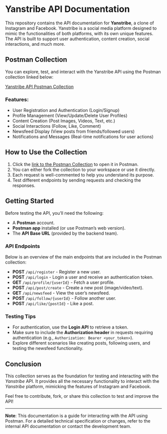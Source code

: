 # Yanstribe API Documentation

This repository contains the API documentation for **Yanstribe**, a clone of Instagram and Facebook. Yanstribe is a social media platform designed to mimic the functionalities of both platforms, with its own unique features. The API is built to support user authentication, content creation, social interactions, and much more.

## Postman Collection

You can explore, test, and interact with the Yanstribe API using the Postman collection linked below:

[Yanstribe API Postman Collection](https://galactic-escape-205994.postman.co/workspace/New-Team-Workspace~1fbee21e-9f5a-4ea4-8e84-e3dc20392f94/collection/31467064-47562de9-6315-4091-a9e5-ea6737c599e9?action=share&creator=31467064)

### Features:
- User Registration and Authentication (Login/Signup)
- Profile Management (View/Update/Delete User Profiles)
- Content Creation (Post Images, Videos, Text, etc.)
- Social Interactions (Follow, Like, Comment)
- Newsfeed Display (View posts from friends/followed users)
- Notifications and Messages (Real-time notifications for user actions)

## How to Use the Collection

1. Click the [link to the Postman Collection](https://galactic-escape-205994.postman.co/workspace/New-Team-Workspace~1fbee21e-9f5a-4ea4-8e84-e3dc20392f94/collection/31467064-47562de9-6315-4091-a9e5-ea6737c599e9?action=share&creator=31467064) to open it in Postman.
2. You can either fork the collection to your workspace or use it directly.
3. Each request is well-commented to help you understand its purpose.
4. Test different endpoints by sending requests and checking the responses.

## Getting Started

Before testing the API, you’ll need the following:
- A **Postman** account.
- **Postman app** installed (or use Postman’s web version).
- The **API Base URL** (provided by the backend team).

### API Endpoints

Below is an overview of the main endpoints that are included in the Postman collection:

- **POST** `/api/register` - Register a new user.
- **POST** `/api/login` - Login a user and receive an authentication token.
- **GET** `/api/profile/{userId}` - Fetch a user profile.
- **POST** `/api/post/create` - Create a new post (image/video/text).
- **GET** `/api/newsfeed` - View the user’s newsfeed.
- **POST** `/api/follow/{userId}` - Follow another user.
- **POST** `/api/like/{postId}` - Like a post.

### Testing Tips

- For authentication, use the **Login API** to retrieve a token.
- Make sure to include the **Authorization header** in requests requiring authentication (e.g., `Authorization: Bearer <your_token>`).
- Explore different scenarios like creating posts, following users, and testing the newsfeed functionality.

## Conclusion

This collection serves as the foundation for testing and interacting with the *Yanstribe* API. It provides all the necessary functionality to interact with the *Yanstribe* platform, mimicking the features of Instagram and Facebook.

Feel free to contribute, fork, or share this collection to test and improve the API!

---

**Note**: This documentation is a guide for interacting with the API using Postman. For a detailed technical specification or changes, refer to the internal API documentation or contact the development team.